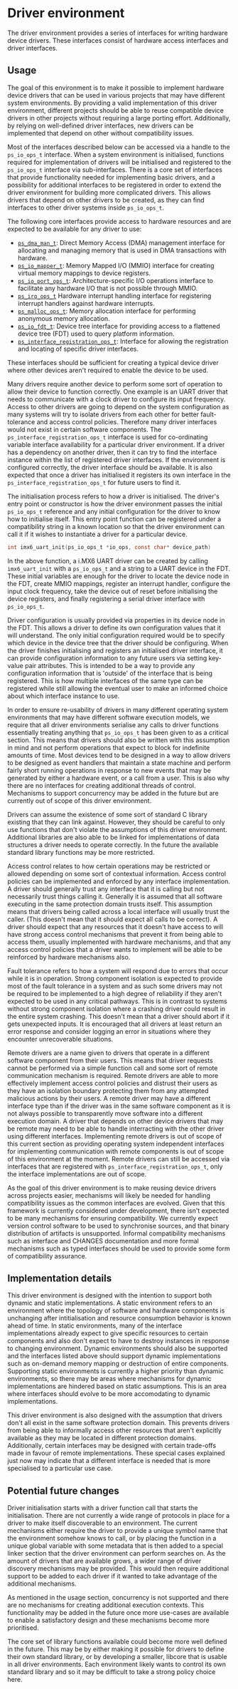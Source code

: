 <!--
     Copyright 2020, Data61, CSIRO (ABN 41 687 119 230)

     SPDX-License-Identifier: CC-BY-SA-4.0
-->

# Driver environment

The driver environment provides a series of interfaces for writing hardware
device drivers. These interfaces consist of hardware access interfaces and
driver interfaces.

## Usage

The goal of this environment is to make it possible to implement hardware
device drivers that can be used in various projects that may have different
system environments.  By providing a valid implementation of this driver
environment, different projects should be able to reuse compatible device
drivers in other projects without requiring a large porting effort.
Additionally, by relying on well-defined driver interfaces, new drivers can be
implemented that depend on other without compatibility issues. 

Most of the interfaces described below can be accessed via a handle to the
`ps_io_ops_t` interface.  When a system environment is initialised, functions
required for implementation of drivers will be initialised and registered to
the `ps_io_ops_t` interface via sub-interfaces.  There is a core set of
interfaces that provide functionality needed for implementing basic drivers,
and a possibility for additional interfaces to be registered in order to extend
the driver environment for building more complicated drivers. This allows
drivers that depend on other drivers to be created, as they can find interfaces
to other driver systems inside `ps_io_ops_t`.

The following core interfaces provide access to hardware resources and are
expected to be available for any driver to use:

- [`ps_dma_man_t`][1]: Direct Memory Access (DMA) management interface for
  allocating and managing memory that is used in DMA transactions with
  hardware.
- [`ps_io_mapper_t`][2]: Memory Mapped I/O (MMIO) interface for creating
  virtual memory mappings to device registers.
- [`ps_io_port_ops_t`][3]: Architecture-specific I/O operations interface to
  facilitate any hardware I/O that is not possible through MMIO.
- [`ps_irq_ops_t`][4] Hardware interrupt handling interface for registering
  interrupt handlers against hardware interrupts.
- [`ps_malloc_ops_t`][5]: Memory allocation interface for performing anonymous
  memory allocation.
- [`ps_io_fdt_t`][6]: Device tree interface for providing access to a flattened
  device tree (FDT) used to query platform information.
- [`ps_interface_registration_ops_t`][7]: Interface for allowing the
  registration and locating of specific driver interfaces.

These interfaces should be sufficient for creating a typical device driver
where other devices aren't required to enable the device to be used.

[1]:ps_dma_man_t.md
[2]:ps_io_mapper_t.md
[3]:ps_io_port_ops_t.md
[4]:ps_irq_ops_t.md
[5]:ps_malloc_ops_t.md
[6]:fdt.md
[7]:ps_interface_registration_ops_t.md

Many drivers require another device to perform some sort of operation to allow
their device to function correctly. One example is an UART driver that needs to
communicate with a clock driver to configure its input frequency. Access to
other drivers are going to depend on the system configuration as many systems
will try to isolate drivers from each other for better fault-tolerance and
access control policies. Therefore many driver interfaces would not exist in
certain software components.  The `ps_interface_registration_ops_t` interface
is used for co-ordinating variable interface availability for a particular
driver environment. If a driver has a dependency on another driver, then it can
try to find the interface instance within the list of registered driver
interfaces. If the environment is configured correctly, the driver interface
should be available. It is also expected that once a driver has initialised it
registers its own interface in the `ps_interface_registration_ops_t` for future
users to find it.

The initialisation process refers to how a driver is initialised. The driver's entry point
or constructor is how the driver environment passes the initial `ps_io_ops_t` reference
and any initial configuration for the driver to know how to initialise itself.  This entry point
function can be registered under a compatibility string in a known location so that the
driver environment can call it if it wishes to instantiate a driver for a particular device.

```c
int imx6_uart_init(ps_io_ops_t *io_ops, const char* device_path)
```

In the above function, a i.MX6 UART driver can be created by calling
`imx6_uart_init` with a `ps_io_ops_t` and a string to a UART device in the FDT.
These initial variables are enough for the driver to locate the device node in
the FDT, create MMIO mappings, register an interrupt handler, configure the
input clock frequency, take the device out of reset before initialising the
device registers, and finally registering a serial driver interface with
`ps_io_ops_t`.

Driver configuration is usually provided via properties in its device node in
the FDT. This allows a driver to define its own configuration values that it
will understand.  The only initial configuration required would be to specify
which device in the device tree that the driver should be configuring. When the
driver finishes initialising and registers an initialised driver interface, it
can provide configuration information to any future users via setting key-value
pair attributes. This is intended to be a way to provide any configuration
information that is 'outside' of the interface that is being registered.  This
is how multiple interfaces of the same type can be registered while still
allowing the eventual user to make an informed choice about which interface
instance to use.

In order to ensure re-usability of drivers in many different operating system
environments that may have different software execution models, we require that
all driver environments serialise any calls to driver functions essentially
treating anything that `ps_io_ops_t` has been given to as a critical section.
This means that drivers should also be written with this assumption in mind and
not perform operations that expect to block for indefinite amounts of time.
Most devices tend to be designed in a way to allow drivers to be designed as
event handlers that maintain a state machine and perform fairly short running
operations in response to new events that may be generated by either a hardware
event, or a call from a user. This is also why there are no interfaces for
creating additional threads of control.  Mechanisms to support concurrency may
be added in the future but are currently out of scope of this driver
environment.

Drivers can assume the existence of some sort of standard C library existing
that they can link against.  However, they should be careful to only use
functions that don't violate the assumptions of this driver environment.
Additional libraries are also able to be linked for implementations of data
structures a driver needs to operate correctly. In the future the available
standard library functions may be more restricted.

Access control relates to how certain operations may be restricted or allowed
depending on some sort of contextual information. Access control policies can
be implemented and enforced by any interface implementation. A driver should
generally trust any interface that it is calling but not necessarily trust
things calling it. Generally it is assumed that all software executing in the
same protection domain trusts itself. This assumption means that drivers being
called across a local interface will usually trust the caller. (This doesn't
mean that it should expect all calls to be correct). A driver should expect
that any resources that it doesn't have access to will have strong access
control mechanisms that prevent it from being able to access them, usually
implemented with hardware mechanisms, and that any access control policies that
a driver wants to implement will be able to be reinforced by hardware
mechanisms also.

Fault tolerance refers to how a system will respond due to errors that occur
while it is in operation.  Strong component isolation is expected to provide
most of the fault tolerance in a system and as such some drivers may not be
required to be implemented to a high degree of reliability if they aren't
expected to be used in any critical pathways. This is in contrast to systems
without strong component isolation where a crashing driver could result in the
entire system crashing. This doesn't mean that a driver should abort if it gets
unexpected inputs. It is encouraged that all drivers at least return an error
response and consider logging an error in situations where they encounter
unrecoverable situations.

Remote drivers are a name given to drivers that operate in a different software
component from their users.  This means that driver requests cannot be
performed via a simple function call and some sort of remote communication
mechanism is required. Remote drivers are able to more effectively implement
access control policies and distrust their users as they have an isolation
boundary protecting them from any attempted malicious actions by their users. A
remote driver may have a different interface type than if the driver was in the
same software component as it is not always possible to transparently move
software into a different execution domain. A driver that depends on other
device drivers that may be remote may need to be able to handle interracting
with the other driver using different interfaces.  Implementing remote drivers
is out of scope of this current section as providing operating system
independent interfaces for implementing communication with remote components is
out of scope of this environment at the moment.  Remote drivers can still be
accessed via interfaces that are registered with
`ps_interface_registration_ops_t`, only the interface implementations are out
of scope.

As the goal of this driver environment is to make reusing device drivers across
projects easier, mechanisms will likely be needed for handling compatibility
issues as the common interfaces are evolved. Given that this framework is
currently considered under development, there isn't expected to be many
mechanisms for ensuring compatibility. We currently expect version control
software to be used to synchronise sources, and that binary distribution
of artifacts is unsupported. Informal compatibility mechanisms such as
interface and CHANGES documentation and more formal mechanisms such as typed
interfaces should be used to provide some form of compatibility assurance.

## Implementation details

This driver environment is designed with the intention to support both dynamic
and static implementations.  A static environment refers to an environment
where the topology of software and hardware components is unchanging after
intitialisation and resource consumption behavior is known ahead of time. In
static environments, many of the interface implementations already expect to
give specific resources to certain components and also don't expect to have to
destroy instances in response to changing environment.  Dynamic environments
should also be supported and the interfaces listed above should support dynamic
implementations such as on-demand memory mapping or destruction of entire
components. Supporting static environments is currently a higher priority than
dynamic environments, so there may be areas where mechanisms for dynamic
implementations are hindered based on static assumptions. This is an area where
interfaces should evolve to be more accomodating to dynamic implementations.

This driver environment is also designed with the assumption that drivers don't
all exist in the same software protection domain. This prevents drivers from
being able to informally access other resources that aren't explicitly
available as they may be located in different protection domains. Additionally,
certain interfaces may be designed with certain trade-offs made in favour of
remote implementations.  These special cases explained just now may indicate
that a different interface is needed that is more specialised to a particular
use case.

## Potential future changes

Driver initialisation starts with a driver function call that starts the
initialisation. There are not currently a wide range of protocols in place for a
driver to make itself discoverable to an environment.  The current mechanisms
either require the driver to provide a unique symbol name that the environment
somehow knows to call, or by placing the function in a unique global variable
with some metadata that is then added to a special linker section that the
driver environment can perform searches on. As the amount of drivers that are
available grows, a wider range of driver discovery mechanisms may be provided.
This would then require additional support to be added to each driver if it
wanted to take advantage of the additional mechanisms. 

As mentioned in the usage section, concurrency is not supported and there are
no mechanisms for creating additional execution contexts. This functionality
may be added in the future once more use-cases are available to enable a
satisfactory design and these mechanisms become more prioritised.

The core set of library functions available could become more well defined in
the future. This may be by either making it possible for drivers to define
their own standard library, or by developing a smaller, libcore that is usable
in all driver environments.  Each environment likely wants to control its own
standard library and so it may be difficult to take a strong policy choice
here.
